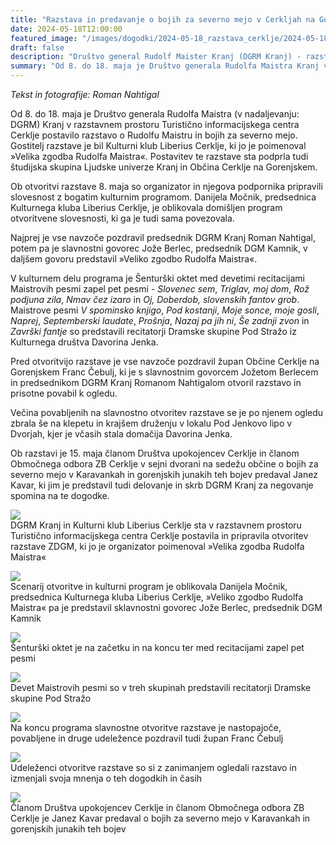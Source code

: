 ```yaml
---
title: "Razstava in predavanje o bojih za severno mejo v Cerkljah na Gorenjskem" 
date: 2024-05-18T12:00:00
featured_image: "/images/dogodki/2024-05-18_razstava_cerklje/2024-05-18_razstava_cerklje_naslovna.jpg"
draft: false
description: "Društvo general Rudolf Maister Kranj (DGRM Kranj) - razstava v Cerkljah"
summary: "Od 8. do 18. maja je Društvo generala Rudolfa Maistra Kranj v razstavnem prostoru Turistično informacijskega centra Cerklje postavilo razstavo o Rudolfu Maistru in bojih za severno mejo ..."
---
```


*Tekst in fotografije: Roman Nahtigal*

Od 8. do 18. maja je Društvo generala Rudolfa Maistra (v nadaljevanju: DGRM) Kranj v razstavnem prostoru Turistično informacijskega centra Cerklje postavilo razstavo o Rudolfu Maistru in bojih za severno mejo. 
Gostitelj razstave je bil Kulturni klub Liberius Cerklje, ki jo je poimenoval »Velika zgodba Rudolfa Maistra«. Postavitev te razstave sta podprla tudi študijska skupina Ljudske univerze Kranj in Občina Cerklje na Gorenjskem.

Ob otvoritvi razstave 8. maja so organizator in njegova podpornika pripravili slovesnost z bogatim kulturnim programom. Danijela Močnik, predsednica Kulturnega kluba Liberius Cerklje, je oblikovala domišljen program otvoritvene slovesnosti, ki ga je tudi sama povezovala. 

Najprej je vse navzoče pozdravil predsednik DGRM Kranj Roman Nahtigal, potem pa je slavnostni govorec Jože Berlec, predsednik DGM Kamnik, v daljšem govoru predstavil »Veliko zgodbo Rudolfa Maistra«.

V kulturnem delu programa je Šenturški oktet med devetimi recitacijami Maistrovih pesmi zapel pet pesmi - *Slovenec sem*, *Triglav, moj dom*, *Rož podjuna zila*, *Nmav čez izaro* in *Oj, Doberdob, slovenskih fantov grob*. Maistrove pesmi *V spominsko knjigo*, *Pod kostanji*, *Moje sonce, moje gosli*, *Naprej*, *Septemberski laudate*, *Prošnja*, *Nazaj pa jih ni*, *Še zadnji zvon* in *Završki fantje* so predstavili recitatorji Dramske skupine Pod Stražo iz Kulturnega društva Davorina Jenka. 

Pred otvoritvijo razstave je vse navzoče pozdravil župan Občine Cerklje na Gorenjskem Franc Čebulj, ki je s slavnostnim govorcem Jožetom Berlecem in predsednikom DGRM Kranj Romanom Nahtigalom otvoril razstavo in prisotne povabil k ogledu.

Večina povabljenih na slavnostno otvoritev razstave se je po njenem ogledu zbrala še na klepetu in krajšem druženju v lokalu Pod Jenkovo lipo v Dvorjah, kjer je včasih stala domačija Davorina Jenka.

Ob razstavi je 15. maja članom Društva upokojencev Cerklje in članom Območnega odbora ZB Cerklje v sejni dvorani na sedežu občine o bojih za severno mejo v Karavankah in gorenjskih junakih teh bojev predaval Janez Kavar, ki jim je predstavil tudi delovanje in skrb DGRM Kranj za negovanje spomina na te dogodke.
                                                                                            

![](/images/dogodki/2024-05-18_razstava_cerklje/2024-05-18_razstava_cerklje_1.jpg " ")  
DGRM Kranj in Kulturni klub Liberius Cerklje sta v razstavnem prostoru Turistično informacijskega centra Cerklje postavila in pripravila otvoritev razstave ZDGM, ki jo je organizator poimenoval »Velika zgodba Rudolfa  Maistra«  


![](/images/dogodki/2024-05-18_razstava_cerklje/2024-05-18_razstava_cerklje_2.jpg " ")  
Scenarij otvoritve in kulturni program je oblikovala Danijela Močnik, predsednica Kulturnega kluba Liberius Cerklje, »Veliko zgodbo Rudolfa Maistra« pa je predstavil sklavnostni govorec Jože Berlec, predsednik DGM Kamnik

![](/images/dogodki/2024-05-18_razstava_cerklje/2024-05-18_razstava_cerklje_3.jpg " ")  
Šenturški oktet je na začetku in na koncu ter med recitacijami zapel pet pesmi                                                                        

![](/images/dogodki/2024-05-18_razstava_cerklje/2024-05-18_razstava_cerklje_4.jpg " ")  
Devet Maistrovih pesmi so v treh skupinah predstavili recitatorji Dramske skupine Pod Stražo

![](/images/dogodki/2024-05-18_razstava_cerklje/2024-05-18_razstava_cerklje_5.jpg " ")  
Na koncu programa slavnostne otvoritve razstave je nastopajoče, povabljene in druge udeležence pozdravil tudi župan Franc Čebulj

![](/images/dogodki/2024-05-18_razstava_cerklje/2024-05-18_razstava_cerklje_6.jpg " ")  
Udeleženci otvoritve razstave so si z zanimanjem ogledali razstavo in izmenjali svoja mnenja o teh dogodkih in časih

![](/images/dogodki/2024-05-18_razstava_cerklje/2024-05-18_razstava_cerklje_7.jpg " ")  
Članom Društva upokojencev Cerklje in članom Območnega odbora ZB Cerklje je Janez Kavar predaval o bojih za severno mejo v Karavankah in gorenjskih junakih teh bojev